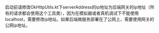 启动前请修改OkHttpUtils.kt下serverAddress的ip地址为后端网关的ip地址（所有的请求都会使用这个工具类），因为在模拟器或者真机调试下不能使用localhost，需要修改ip地址。如果后端微服务部署在了公网上，需要使用网关的公网ip地址。